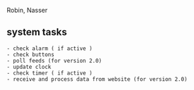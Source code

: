 Robin, Nasser

## system tasks
	- check alarm ( if active )
	- check buttons
	- poll feeds (for version 2.0)
	- update clock
	- check timer ( if active )
	- receive and process data from website (for version 2.0)
